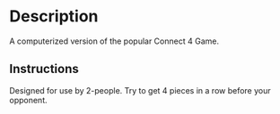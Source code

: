 # Description
A computerized version of the popular Connect 4 Game.

## Instructions
Designed for use by 2-people.
Try to get 4 pieces in a row before your opponent.
